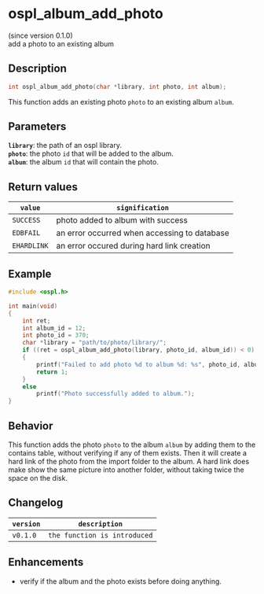 # ospl_album_add_photo
(since version 0.1.0)  
add a photo to an existing album


## Description
```c
int ospl_album_add_photo(char *library, int photo, int album);
```
This function adds an existing photo ``photo`` to an existing album ``album``.

## Parameters
**`library`**: the path of an ospl library.  
**``photo``**: the photo ``id`` that will be added to the album.  
**``album``**: the album ``id`` that will contain the photo.  

## Return values

|``value``    | ``signification``                                 |
|-------------|---------------------------------------------------|
|``SUCCESS``  | photo added to album with success                 |
|``EDBFAIL``  | an error occurred when accessing to database      |
|``EHARDLINK``| an error occured during hard link creation        |


## Example
```c
#include <ospl.h>

int main(void)
{
	int ret;
	int album_id = 12;
	int photo_id = 370;
	char *library = "path/to/photo/library/";
	if ((ret = ospl_album_add_photo(library, photo_id, album_id)) < 0)
	{
		printf("Failed to add photo %d to album %d: %s", photo_id, album_id, ospl_enum_error(ret));
		return 1;
	}
	else
		printf("Photo successfully added to album.");
}
```

## Behavior

This function adds the photo ``photo`` to the album ``album`` by adding them to the contains table, without verifying if any of them exists. Then it will create a hard link of the photo from the import folder to the album. A hard link does make show the same picture into another folder, without taking twice the space on the disk. 

## Changelog

|``version`` | ``description``                     |
|------------|-------------------------------------|
|``v0.1.0``  | ``the function is introduced``      |


## Enhancements

- verify if the album and the photo exists before doing anything.
